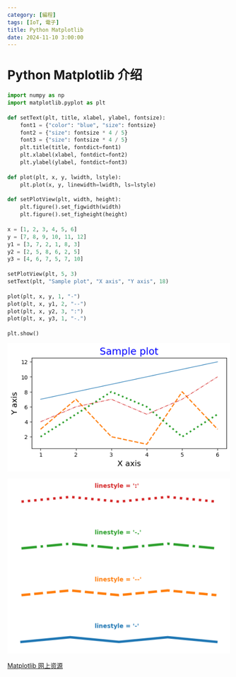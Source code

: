 ```yaml
---
category: [編程]
tags: [IoT, 電子]
title: Python Matplotlib
date: 2024-11-10 3:00:00
---
```


<style>
  table {
    width: 100%
    }
  td {
    vertical-align: center;
    text-align: center;
  }
  table.inputT{
    margin: 10px;
    width: auto;
    margin-left: auto;
    margin-right: auto;
    border: none;
  }
  input{
    text-align: center;
    padding: 0px 10px;
  }
  iframe{
    width: 100%;
    display: block;
    border-style:none;
  }
</style>

# Python Matplotlib 介绍

```py
import numpy as np
import matplotlib.pyplot as plt

def setText(plt, title, xlabel, ylabel, fontsize):
    font1 = {"color": "blue", "size": fontsize}
    font2 = {"size": fontsize * 4 / 5}
    font3 = {"size": fontsize * 4 / 5}
    plt.title(title, fontdict=font1)
    plt.xlabel(xlabel, fontdict=font2)
    plt.ylabel(ylabel, fontdict=font3)

def plot(plt, x, y, lwidth, lstyle):
    plt.plot(x, y, linewidth=lwidth, ls=lstyle)

def setPlotView(plt, width, height):
    plt.figure().set_figwidth(width)
    plt.figure().set_figheight(height)

x = [1, 2, 3, 4, 5, 6]
y = [7, 8, 9, 10, 11, 12]
y1 = [3, 7, 2, 1, 8, 3]
y2 = [2, 5, 8, 6, 2, 5]
y3 = [4, 6, 7, 5, 7, 10]

setPlotView(plt, 5, 3)
setText(plt, "Sample plot", "X axis", "Y axis", 18)

plot(plt, x, y, 1, "-")
plot(plt, x, y1, 2, "--")
plot(plt, x, y2, 3, ":")
plot(plt, x, y3, 1, "-.")

plt.show()
```
![Alt X](../assets/img/python/matplot-1.png)

![Alt X](../assets/img/python/mplotlinestyle.png)

[Matplotlib 网上资源](https://medium.com/@hi-sushanta/master-matplotlib-a-step-by-step-guide-for-beginners-to-experts-e76195edff1f)